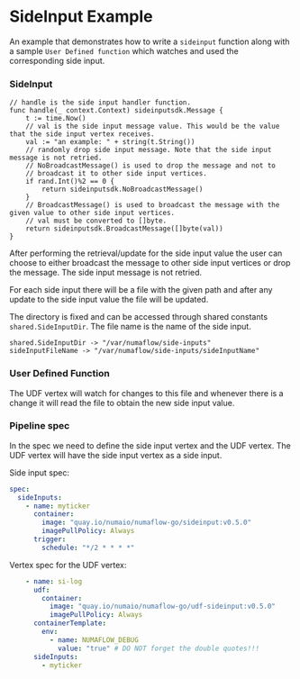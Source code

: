 # SideInput Example

An example that demonstrates how to write a `sideinput` function along with a sample `User Defined function` 
which watches and used the corresponding side input.

### SideInput
```golang
// handle is the side input handler function.
func handle(_ context.Context) sideinputsdk.Message {
	t := time.Now()
	// val is the side input message value. This would be the value that the side input vertex receives.
	val := "an example: " + string(t.String())
	// randomly drop side input message. Note that the side input message is not retried.
	// NoBroadcastMessage() is used to drop the message and not to
	// broadcast it to other side input vertices.
	if rand.Int()%2 == 0 {
		return sideinputsdk.NoBroadcastMessage()
	}
	// BroadcastMessage() is used to broadcast the message with the given value to other side input vertices.
	// val must be converted to []byte.
	return sideinputsdk.BroadcastMessage([]byte(val))
}
```
After performing the retrieval/update for the side input value the user can choose to either broadcast the 
message to other side input vertices or drop the message. The side input message is not retried.

For each side input there will be a file with the given path and after any update to the side input value the file will 
be updated.

The directory is fixed and can be accessed through shared constants `shared.SideInputDir`.
The file name is the name of the side input.
```golang
shared.SideInputDir -> "/var/numaflow/side-inputs"
sideInputFileName -> "/var/numaflow/side-inputs/sideInputName"
```

### User Defined Function

The UDF vertex will watch for changes to this file and whenever there is a change it will read the file to obtain the new side input value.


### Pipeline spec

In the spec we need to define the side input vertex and the UDF vertex. The UDF vertex will have the side input vertex as a side input.

Side input spec:
```yaml
spec:
  sideInputs:
    - name: myticker
      container:
        image: "quay.io/numaio/numaflow-go/sideinput:v0.5.0"
        imagePullPolicy: Always
      trigger:
        schedule: "*/2 * * * *"

```

Vertex spec for the UDF vertex:
```yaml
    - name: si-log
      udf:
        container:
          image: "quay.io/numaio/numaflow-go/udf-sideinput:v0.5.0"
          imagePullPolicy: Always
      containerTemplate:
        env:
          - name: NUMAFLOW_DEBUG
            value: "true" # DO NOT forget the double quotes!!!
      sideInputs:
        - myticker
```



